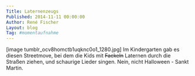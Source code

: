 ```yaml
---
Title: Laternenzeugs
Published: 2014-11-11 00:00:00
Author: René Fischer
Layout: blog
Tag: #momentaufnahme
---
```

[image tumblr_ocv8homctb1uqknc0o1_1280.jpg]
Im Kindergarten gab es diesen Streetmove, bei dem die Kids mit ~~Fackeln~~ Laternen durch die Straßen ziehen, und schaurige Lieder singen. Nein, nicht Halloween - Sankt Martin.